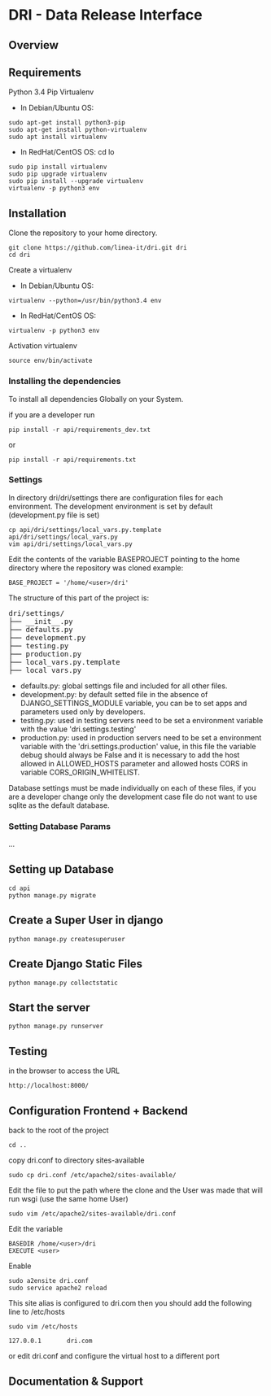 # DRI - Data Release Interface

## Overview

## Requirements
Python 3.4
Pip 
Virtualenv

* In Debian/Ubuntu OS:

```
sudo apt-get install python3-pip
sudo apt-get install python-virtualenv
sudo apt install virtualenv
```

* In RedHat/CentOS OS:
cd lo
```
sudo pip install virtualenv
sudo pip upgrade virtualenv
sudo pip install --upgrade virtualenv
virtualenv -p python3 env
```

## Installation
Clone the repository to your home directory.
```
git clone https://github.com/linea-it/dri.git dri
cd dri
```
Create a virtualenv

* In Debian/Ubuntu OS:

```
virtualenv --python=/usr/bin/python3.4 env
```

* In RedHat/CentOS OS:

```
virtualenv -p python3 env
```
Activation virtualenv
```
source env/bin/activate
```

### Installing the dependencies
To install all dependencies Globally on your System.

if you are a developer run
```
pip install -r api/requirements_dev.txt
```
or 
```
pip install -r api/requirements.txt
```
### Settings

In directory dri/dri/settings there are configuration files for each environment.
The development environment is set by default (development.py file is set)

```
cp api/dri/settings/local_vars.py.template api/dri/settings/local_vars.py
vim api/dri/settings/local_vars.py
```
Edit the contents of the variable BASEPROJECT pointing to the home directory where the repository was cloned example:
```
BASE_PROJECT = '/home/<user>/dri'
```
The structure of this part of the project is:

<pre>
dri/settings/
├── __init__.py
├── defaults.py
├── development.py
├── testing.py
├── production.py
├── local_vars.py.template
├── local_vars.py
</pre>

- defaults.py: global settings file and included for all other files.
- development.py: by default setted file in the absence of DJANGO_SETTINGS_MODULE variable, you can be to set apps and parameters used only by developers.
- testing.py: used in testing servers need to be set a environment variable with the value 'dri.settings.testing'
- production.py: used in production servers need to be set a environment variable with the 'dri.settings.production' value,
 in this file the variable debug should always be False and it is necessary to add the host allowed in ALLOWED_HOSTS 
 parameter and allowed hosts CORS in variable CORS_ORIGIN_WHITELIST.

Database settings must be made individually on each of these files, 
if you are a developer change only the development case file do not want to use sqlite as the default database.

### Setting Database Params
...

## Setting up Database
```
cd api
python manage.py migrate
```
## Create a Super User in django
```
python manage.py createsuperuser
```
## Create Django Static Files
```
python manage.py collectstatic
```
## Start the server
```
python manage.py runserver
```

## Testing
in the browser to access the URL
```
http://localhost:8000/
```
## Configuration Frontend + Backend

back to the root of the project
```
cd ..
```
copy dri.conf to directory sites-available
```
sudo cp dri.conf /etc/apache2/sites-available/
```
Edit the file to put the path where the clone and the User was made that will run wsgi (use the same home User)
```
sudo vim /etc/apache2/sites-available/dri.conf
```
Edit the variable
```
BASEDIR /home/<user>/dri
EXECUTE <user>
```
Enable
```
sudo a2ensite dri.conf
sudo service apache2 reload
```
This site alias is configured to dri.com
then you should add the following line to /etc/hosts
```
sudo vim /etc/hosts 
```
```
127.0.0.1       dri.com
```
or edit dri.conf and configure the virtual host to a different port


## Documentation & Support
